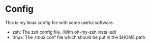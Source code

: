 # Config
This is my linux config file with some useful software.

* zsh: The zsh config file. (With oh-my-zsh installed)
* tmux: The .tmux.conf file which should be put in the $HOME path.
